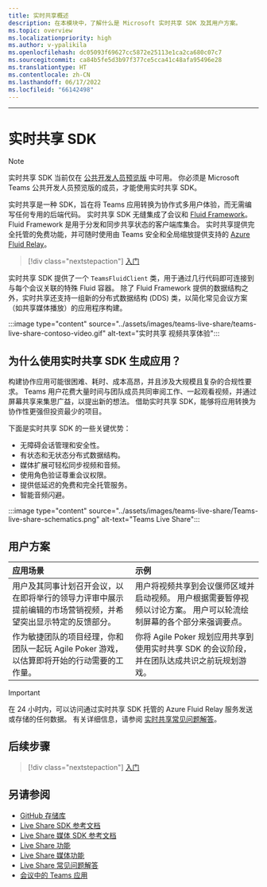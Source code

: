 ```yaml
---
title: 实时共享概述
description: 在本模块中，了解什么是 Microsoft 实时共享 SDK 及其用户方案。
ms.topic: overview
ms.localizationpriority: high
ms.author: v-ypalikila
ms.openlocfilehash: dc05093f69627cc5872e25113e1ca2ca680c07c7
ms.sourcegitcommit: ca84b5fe5d3b97f377ce5cca41c48afa95496e28
ms.translationtype: HT
ms.contentlocale: zh-CN
ms.lasthandoff: 06/17/2022
ms.locfileid: "66142498"
---
```

---

# <a name="live-share-sdk"></a>实时共享 SDK

> [!Note]
> 实时共享 SDK 当前仅在 [公共开发人员预览版](../resources/dev-preview/developer-preview-intro.md) 中可用。 你必须是 Microsoft Teams 公共开发人员预览版的成员，才能使用实时共享 SDK。

实时共享是一种 SDK，旨在将 Teams 应用转换为协作式多用户体验，而无需编写任何专用的后端代码。 实时共享 SDK 无缝集成了会议和 [Fluid Framework](https://fluidframework.com/)。 Fluid Framework 是用于分发和同步共享状态的客户端库集合。 实时共享提供完全托管的免费功能，并可随时使用由 Teams 安全和全局缩放提供支持的 [Azure Fluid Relay](/azure/azure-fluid-relay/)。

> [!div class="nextstepaction"]
> [入门](teams-live-share-quick-start.md)

实时共享 SDK 提供了一个 `TeamsFluidClient` 类，用于通过几行代码即可连接到与每个会议关联的特殊 Fluid 容器。 除了 Fluid Framework 提供的数据结构之外，实时共享还支持一组新的分布式数据结构 (DDS) 类，以简化常见会议方案（如共享媒体播放）的应用程序构建。

:::image type="content" source="../assets/images/teams-live-share/teams-live-share-contoso-video.gif" alt-text="实时共享 视频共享体验":::

## <a name="why-build-apps-using-the-live-share-sdk"></a>为什么使用实时共享 SDK 生成应用？

构建协作应用可能很困难、耗时、成本高昂，并且涉及大规模且复杂的合规性要求。 Teams 用户花费大量时间与团队成员共同审阅工作、一起观看视频，并通过屏幕共享来集思广益，以提出新的想法。 借助实时共享 SDK，能够将应用转换为协作性更强但投资最少的项目。

下面是实时共享 SDK 的一些关键优势：

* 无障碍会话管理和安全性。
* 有状态和无状态分布式数据结构。
* 媒体扩展可轻松同步视频和音频。
* 使用角色验证尊重会议权限。
* 提供低延迟的免费和完全托管服务。
* 智能音频闪避。

:::image type="content" source="../assets/images/teams-live-share/Teams-live-share-schematics.png" alt-text="Teams Live Share":::

## <a name="user-scenarios"></a>用户方案

|应用场景|示例|
| :------- | :--------------------- |
| 用户及其同事计划召开会议，以在即将举行的领导力评审中展示提前编辑的市场营销视频，并希望突出显示特定的反馈部分。 | 用户将视频共享到会议偃师区域并启动视频。 用户根据需要暂停视频以讨论方案。 用户可以轮流绘制屏幕的各个部分来强调要点。|
| 作为敏捷团队的项目经理，你和团队一起玩 Agile Poker 游戏，以估算即将开始的行动需要的工作量。| 你将 Agile Poker 规划应用共享到使用实时共享 SDK 的会议阶段，并在团队达成共识之前玩规划游戏。|

> [!IMPORTANT]
> 在 24 小时内，可以访问通过实时共享 SDK 托管的 Azure Fluid Relay 服务发送或存储的任何数据。 有关详细信息，请参阅 [实时共享常见问题解答](teams-live-share-faq.md)。

## <a name="next-step"></a>后续步骤

> [!div class="nextstepaction"]
> [入门](teams-live-share-quick-start.md)

## <a name="see-also"></a>另请参阅

* [GitHub 存储库](https://github.com/microsoft/live-share-sdk)
* [Live Share SDK 参考文档](/javascript/api/@microsoft/live-share/)
* [Live Share 媒体 SDK 参考文档](/javascript/api/@microsoft/live-share-media/)
* [Live Share 功能](teams-live-share-capabilities.md)
* [Live Share 媒体功能](teams-live-share-media-capabilities.md)
* [Live Share 常见问题解答](teams-live-share-faq.md)
* [会议中的 Teams 应用](teams-apps-in-meetings.md)
